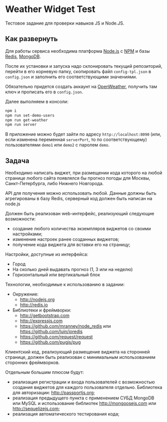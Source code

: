 # Weather Widget Test

Тестовое задание для проверки навыков JS и Node.JS.

## Как развернуть

Для работы сервиса необходима платформа [Node.js](https://nodejs.org/)
c [NPM](https://www.npmjs.com/) и базы [Redis](https://redis.io/download),
[MongoDB](https://www.mongodb.com/download-center).

После их установки и запуска надо склонировать текущий репозиторий,
перейти в его корневую папку, скопировать файл `config-tpl.json` в
`config.json` и заполнить его соответствующими значениями.

Обязательно придется создать аккаунт
на [OpenWeather](https://openweathermap.org/),
получить там ключ и прописать его в `config.json`.

Далее выполняем в консоли:

```bash
npm i
npm run set-demo-users
npm run get-weather
npm run server
```

В приложение можно будет зайти по адресу `http://localhost:8090`
(или, если изменена переменная `serverPort`, то по соответствующему)
пользователями `demo1` или `demo2` с паролем `demo`.

## Задача

Необходимо написать виджет, при размещении кода которого на любой странице любого 
сайта появлялся бы прогноз погоды для Москвы, Санкт-Петербурга, либо Нижнего 
Новгорода.

API для получения можно использовать любой. Данные должны быть агрегированы в базу 
Redis, серверный код должен быть написан на node.js

Должен быть реализован web-интерфейс, реализующий следующие возможности:

 * создание любого количества экземпляров виджетов со своими настройками;
 * изменение настроек ранее созданных виджетов;
 * получение кода виджета для вставки его на страницу;

Настройки, доступные из интерфейса:

 * Город
 * На сколько дней выдавать прогноз (1, 3 или на неделю)
 * Горизонтальный или вертикальный блок

Технологии, необходимые к использованию в задании:

 * Окружение:
   * http://nodejs.org
   * http://redis.io
 * Библиотеки и фреймворки:
   * http://getbootstrap.com
   * http://expressjs.com
   * https://github.com/mranney/node_redis или https://github.com/luin/ioredis
   * https://github.com/request/request
   * https://github.com/pugjs/pug

Клиентский код, реализующий размещение виджета на сторонней странице, должен быть 
реализован с минимальным использованием сторонних фреймворков.

Отдельным большим плюсом будут:

 * реализация регистрации и входа пользователей с возможностью создания виджетов для 
каждого пользователя отдельно. Библиотека для авторизации: http://passportjs.org;
 * реализация предыдущего пункта с применением СУБД MongoDB или MySQL и 
использование библиотек http://mongoosejs.com или http://sequelizejs.com;
 * реализация автоматического тестирования кода;
